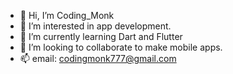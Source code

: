 - 👋 Hi, I’m Coding_Monk
- 👀 I’m interested in app development.
- 🌱 I’m currently learning Dart and Flutter
- 💞️ I’m looking to collaborate to make mobile apps.
- 📫 email: codingmonk777@gmail.com
